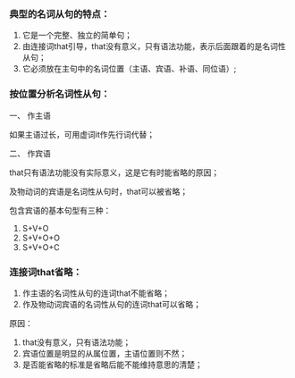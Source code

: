  ### 典型的名词从句的特点：
 1. 它是一个完整、独立的简单句；
 2. 由连接词that引导，that没有意义，只有语法功能，表示后面跟着的是名词性从句；
 3. 它必须放在主句中的名词位置（主语、宾语、补语、同位语）;

 ### 按位置分析名词性从句：
 
 一、 作主语
 
 如果主语过长，可用虚词it作先行词代替；

二、 作宾语

that只有语法功能没有实际意义，这是它有时能省略的原因；

及物动词的宾语是名词性从句时，that可以被省略；

包含宾语的基本句型有三种：
1. S+V+O
2. S+V+O+O
3. S+V+O+C




### 连接词that省略：
1. 作主语的名词性从句的连词that不能省略；
2. 作及物动词宾语的名词性从句的连词that可以省略；

原因：
1. that没有意义，只有语法功能；
2. 宾语位置是明显的从属位置，主语位置则不然；
3. 是否能省略的标准是省略后能不能维持意思的清楚；










